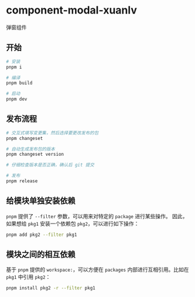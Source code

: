 # component-modal-xuanlv

弹窗组件

## 开始

```bash
# 安装
pnpm i

# 编译
pnpm build

# 启动
pnpm dev
```

## 发布流程

```bash
# 交互式填写变更集，然后选择要更改发布的包
pnpm changeset

# 自动生成发布包的版本
pnpm changeset version

# 仔细检查版本是否正确，确认后 git 提交

# 发布
pnpm release
```

## 给模块单独安装依赖

`pnpm` 提供了 `--filter` 参数，可以用来对特定的 `package` 进行某些操作。 因此，如果想给 `pkg1` 安装一个依赖包 `pkg2`，可以进行如下操作：

```bash
pnpm add pkg2 --filter pkg1
```

## 模块之间的相互依赖

基于 `pnpm` 提供的 `workspace:`，可以方便在 `packages` 内部进行互相引用。比如在 `pkg1` 中引用 `pkg2`：

```bash
pnpm install pkg2 -r --filter pkg1
```
